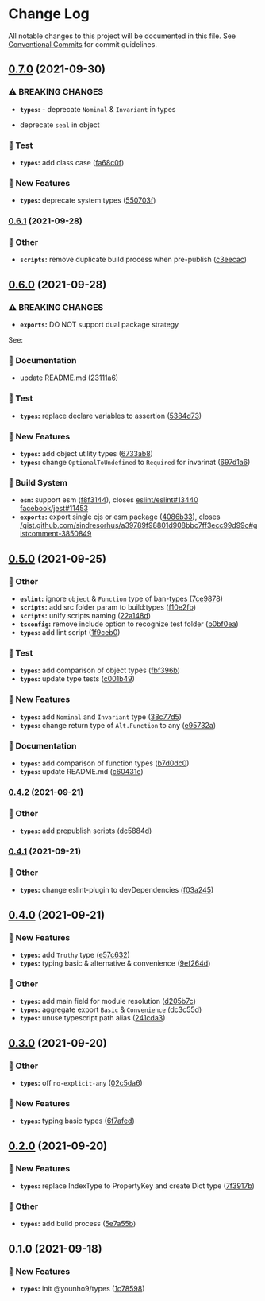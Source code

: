 # Change Log

All notable changes to this project will be documented in this file.
See [Conventional Commits](https://conventionalcommits.org) for commit guidelines.

## [0.7.0](https://github.com/younho9/lib/compare/@younho9/types@0.6.1...@younho9/types@0.7.0) (2021-09-30)


### ⚠ BREAKING CHANGES

* **`types`:** - deprecate `Nominal` & `Invariant` in types
- deprecate `seal` in object

### :test_tube: Test

* **`types`:** add class case ([fa68c0f](https://github.com/younho9/lib/commit/fa68c0f2bba85e4384370029d006fbab28f48d30))


### :rocket: New Features

* **`types`:** deprecate system types ([550703f](https://github.com/younho9/lib/commit/550703f19d7683be2fe93b37778e1226ed03f97f))



### [0.6.1](https://github.com/younho9/lib/compare/@younho9/types@0.6.0...@younho9/types@0.6.1) (2021-09-28)


### :broom: Other

* **`scripts`:** remove duplicate build process when pre-publish ([c3eecac](https://github.com/younho9/lib/commit/c3eecac5652850fdc3365c555e386837d0a60773))



## [0.6.0](https://github.com/younho9/lib/compare/@younho9/types@0.5.0...@younho9/types@0.6.0) (2021-09-28)


### ⚠ BREAKING CHANGES

* **`exports`:** DO NOT support dual package strategy

See:

### :memo: Documentation

* update README.md ([23111a6](https://github.com/younho9/lib/commit/23111a61c9b48cd5f5c9ed84514e0d145ac3e0dd))


### :test_tube: Test

* **`types`:** replace declare variables to assertion ([5384d73](https://github.com/younho9/lib/commit/5384d73188c9d6deee7c28217f5c26c3c643c69f))


### :rocket: New Features

* **`types`:** add object utility types ([6733ab8](https://github.com/younho9/lib/commit/6733ab89e7eda35b40876e84338d351cba808ea3))
* **`types`:** change `OptionalToUndefined` to `Required` for invarinat ([697d1a6](https://github.com/younho9/lib/commit/697d1a6eaf190b46c4c05084460a71dde044d8e6))


### :hammer: Build System

* **`esm`:** support esm ([f8f3144](https://github.com/younho9/lib/commit/f8f3144921c6d9adfc80c7637620c777a17e6546)), closes [eslint/eslint#13440](https://github.com/eslint/eslint/issues/13440) [facebook/jest#11453](https://github.com/facebook/jest/issues/11453)
* **`exports`:** export single cjs or esm package ([4086b33](https://github.com/younho9/lib/commit/4086b337c36471268ddb55ee1aa632a3d056bfd0)), closes [/gist.github.com/sindresorhus/a39789f98801d908bbc7ff3ecc99d99c#gistcomment-3850849](https://github.com/younho9//gist.github.com/sindresorhus/a39789f98801d908bbc7ff3ecc99d99c/issues/gistcomment-3850849)



## [0.5.0](https://github.com/younho9/lib/compare/@younho9/types@0.4.2...@younho9/types@0.5.0) (2021-09-25)


### :broom: Other

* **`eslint`:** ignore `object` & `Function` type of ban-types ([7ce9878](https://github.com/younho9/lib/commit/7ce9878bb0080e3e8b0baf88eed2bffcfe5c9e3d))
* **`scripts`:** add src folder param to build:types ([f10e2fb](https://github.com/younho9/lib/commit/f10e2fb681bb632dd046ac655087e516b03e9925))
* **`scripts`:** unify scripts naming ([22a148d](https://github.com/younho9/lib/commit/22a148d449c440ad8dc002a14bad4aaff6472f65))
* **`tsconfig`:** remove include option to recognize test folder ([b0bf0ea](https://github.com/younho9/lib/commit/b0bf0ea007b2ff7ac28b5afc81ea896ef9a9b833))
* **`types`:** add lint script ([1f9ceb0](https://github.com/younho9/lib/commit/1f9ceb0fa5bea2aca7aed4c6d077f4125fda4d0f))


### :test_tube: Test

* **`types`:** add comparison of object types ([fbf396b](https://github.com/younho9/lib/commit/fbf396b7a9fd6c01fb1ee515a770053db9afac0b))
* **`types`:** update type tests ([c001b49](https://github.com/younho9/lib/commit/c001b49e41ba7d9c0992de4a71c02c36125d4308))


### :rocket: New Features

* **`types`:** add `Nominal` and `Invariant` type ([38c77d5](https://github.com/younho9/lib/commit/38c77d5f49cdc105ada388476ea4bd787c1972f7))
* **`types`:** change return type of `Alt.Function` to any ([e95732a](https://github.com/younho9/lib/commit/e95732a863188c5cb89cb69f6ac1ca5b55178edc))


### :memo: Documentation

* **`types`:** add comparison of function types ([b7d0dc0](https://github.com/younho9/lib/commit/b7d0dc0ab78222f94bce71d38daeab0ecbdc0e47))
* **`types`:** update README.md ([c60431e](https://github.com/younho9/lib/commit/c60431e6586e981368cbde544cc6f206a65726b8))



### [0.4.2](https://github.com/younho9/lib/compare/@younho9/types@0.4.1...@younho9/types@0.4.2) (2021-09-21)


### :broom: Other

* **`types`:** add prepublish scripts ([dc5884d](https://github.com/younho9/lib/commit/dc5884d18595ec5cf3f6a2aa978be4f79ccf52b8))



### [0.4.1](https://github.com/younho9/lib/compare/@younho9/types@0.4.0...@younho9/types@0.4.1) (2021-09-21)


### :broom: Other

* **`types`:** change eslint-plugin to devDependencies ([f03a245](https://github.com/younho9/lib/commit/f03a245c8addfb8579a9aee4fd329e15fb2fd08d))



## [0.4.0](https://github.com/younho9/lib/compare/@younho9/types@0.3.0...@younho9/types@0.4.0) (2021-09-21)


### :rocket: New Features

* **`types`:** add `Truthy` type ([e57c632](https://github.com/younho9/lib/commit/e57c632875bad8738abc1ba0be659d52ef380490))
* **`types`:** typing basic & alternative & convenience ([9ef264d](https://github.com/younho9/lib/commit/9ef264d95ed36ff941114f20ca0a7a0a9266c804))


### :broom: Other

* **`types`:** add main field for module resolution ([d205b7c](https://github.com/younho9/lib/commit/d205b7c9550df6626b2b0047801410b2037cbb9e))
* **`types`:** aggregate export `Basic` & `Convenience` ([dc3c55d](https://github.com/younho9/lib/commit/dc3c55df97bad5a92d7765d766092e615487d0a0))
* **`types`:** unuse typescript path alias ([241cda3](https://github.com/younho9/lib/commit/241cda3962ca86eb50d1399d3ef8af9dcbc62675))



## [0.3.0](https://github.com/younho9/lib/compare/@younho9/types@0.2.0...@younho9/types@0.3.0) (2021-09-20)


### :broom: Other

* **`types`:** off `no-explicit-any` ([02c5da6](https://github.com/younho9/lib/commit/02c5da6023d971ee6501dbfa5d270014a56c3d28))


### :rocket: New Features

* **`types`:** typing basic types ([6f7afed](https://github.com/younho9/lib/commit/6f7afed376df18b8491e47f0e015cb7a2076e3fc))



## [0.2.0](https://github.com/younho9/lib/compare/@younho9/types@0.1.0...@younho9/types@0.2.0) (2021-09-20)


### :rocket: New Features

* **`types`:** replace IndexType to PropertyKey and create Dict type ([7f3917b](https://github.com/younho9/lib/commit/7f3917ba76823246853d3429310e319ac5bed394))


### :broom: Other

* **`types`:** add build process ([5e7a55b](https://github.com/younho9/lib/commit/5e7a55b1bb661a678a3dd22bb42cec8972e08a4b))



## 0.1.0 (2021-09-18)


### :rocket: New Features

* **`types`:** init @younho9/types ([1c78598](https://github.com/younho9/lib/commit/1c785989f4976ab96f2dd78d6771867d354ea255))
